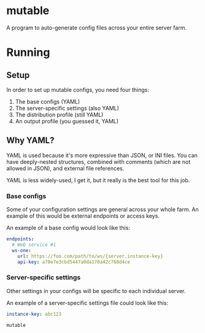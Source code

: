 # mutable
A program to auto-generate config files across your entire server farm.

# Running

## Setup

In order to set up mutable configs, you need four things:

 1. The base configs (YAML)
 2. The server-specific settings (also YAML)
 3. The distribution profile (still YAML)
 4. An output profile (you guessed it, YAML)

## Why YAML?

YAML is used because it's more expressive than JSON, or INI files. You can have deeply-nested
structures, combined with comments (which are not allowed in JSON), and external file references.

YAML is less widely-used, I get it, but it really is the best tool for this job.

### Base configs

Some of your configuration settings are general across your whole farm. An example of this would
be external endpoints or access keys.

An example of a base config would look like this:

```yaml
endpoints:
  # Web service #1
  ws-one:
    url: https://foo.com/path/to/ws/{server.instance-key}
    api-key: a70e7e3cbd5447a0da170a42c760d4ce

```

### Server-specific settings

Other settings in your configs will be specific to each individual server.

An example of a server-specific settings file could look like this:

```yaml
instance-key: abc123

```

```bash
mutable
```